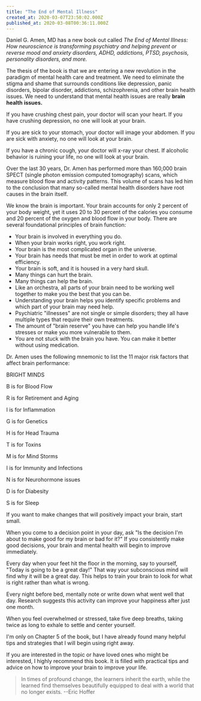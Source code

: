 ```yaml
---
title: "The End of Mental Illness"
created_at: 2020-03-07T23:50:02.000Z
published_at: 2020-03-08T00:36:11.000Z
---
```

Daniel G. Amen, MD has a new book out called _The End of Mental Illness: How neuroscience is transforming psychiatry and helping prevent or reverse mood and anxiety disorders, ADHD, addictions, PTSD, psychosis, personality disorders, and more._

The thesis of the book is that we are entering a new revolution in the paradigm of mental health care and treatment. We need to eliminate the stigma and shame that surrounds conditions like depression, panic disorders, bipolar disorder, addictions, schizophrenia, and other brain health issues. We need to understand that mental health issues are really **brain health** **issues.** 

If you have crushing chest pain, your doctor will scan your heart. If you have crushing depression, no one will look at your brain.

If you are sick to your stomach, your doctor will image your abdomen. If you are sick with anxiety, no one will look at your brain. 

If you have a chronic cough, your doctor will x-ray your chest. If alcoholic behavior is ruining your life, no one will look at your brain.

Over the last 30 years, Dr. Amen has performed more than 160,000 brain SPECT (single photon emission computed tomography) scans, which measure blood flow and activity patterns. This volume of scans has led him to the conclusion that many so-called mental health disorders have root causes in the brain itself. 

We know the brain is important. Your brain accounts for only 2 percent of your body weight, yet it uses 20 to 30 percent of the calories you consume and 20 percent of the oxygen and blood flow in your body. There are several foundational principles of brain function:

*   Your brain is involved in everything you do.
*   When your brain works right, you work right.
*   Your brain is the most complicated organ in the universe.
*   Your brain has needs that must be met in order to work at optimal efficiency.
*   Your brain is soft, and it is housed in a very hard skull.
*   Many things can hurt the brain.
*   Many things can help the brain.
*   Like an orchestra, all parts of your brain need to be working well together to make you the best that you can be.
*   Understanding your brain helps you identify specific problems and which part of your brain may need help.
*   Psychiatric "illnesses" are not single or simple disorders; they all have multiple types that require their own treatments. 
*   The amount of "brain reserve" you have can help you handle life's stresses or make you more vulnerable to them.
*   You are not stuck with the brain you have. You can make it better without using medication.

Dr. Amen uses the following mnemonic to list the 11 major risk factors that affect brain performance:

BRIGHT MINDS

B is for Blood Flow

R is for Retirement and Aging

I is for Inflammation

G is for Genetics

H is for Head Trauma

T is for Toxins

M is for Mind Storms

I is for Immunity and Infections

N is for Neurohormone issues

D is for Diabesity

S is for Sleep

If you want to make changes that will positively impact your brain, start small.

When you come to a decision point in your day, ask "Is the decision I'm about to make good for my brain or bad for it?" If you consistently make good decisions, your brain and mental health will begin to improve immediately.

Every day when your feet hit the floor in the morning, say to yourself, "Today is going to be a great day!" That way your subconscious mind will find why it will be a great day. This helps to train your brain to look for what is right rather than what is wrong.

Every night before bed, mentally note or write down what went well that day. Research suggests this activity can improve your happiness after just one month.

When you feel overwhelmed or stressed, take five deep breaths, taking twice as long to exhale to settle and center yourself.

I'm only on Chapter 5 of the book, but I have already found many helpful tips and strategies that I will begin using right away.

If you are interested in the topic or have loved ones who might be interested, I highly recommend this book. It is filled with practical tips and advice on how to improve your brain to improve your life.

> In times of profound change, the learners inherit the earth, while the learned find themselves beautifully equipped to deal with a world that no longer exists. --Eric Hoffer
